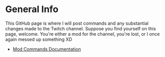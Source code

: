 # General Info
This GitHub page is where I will post commands and any substantial changes made to the Twitch channel. Suppose you find yourself on this page, welcome. You're either a mod for the channel, you're lost, or I once again messed up something XD

- [Mod Commands Documentation](path/to/ModCommands.md)
